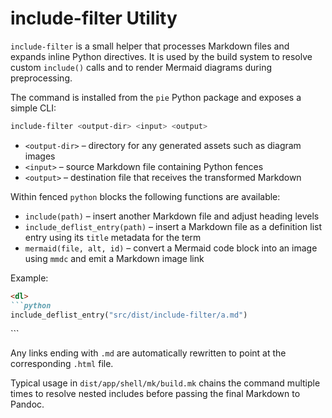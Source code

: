 # include-filter Utility

`include-filter` is a small helper that processes Markdown files and expands
inline Python directives. It is used by the build system to resolve custom
`include()` calls and to render Mermaid diagrams during preprocessing.

The command is installed from the `pie` Python package and exposes a simple
CLI:

```bash
include-filter <output-dir> <input> <output>
```

- `<output-dir>` – directory for any generated assets such as diagram images
- `<input>` – source Markdown file containing Python fences
- `<output>` – destination file that receives the transformed Markdown

Within fenced `python` blocks the following functions are available:

- `include(path)` – insert another Markdown file and adjust heading levels
- `include_deflist_entry(path)` – insert a Markdown file as a definition list
  entry using its `title` metadata for the term
- `mermaid(file, alt, id)` – convert a Mermaid code block into an image using
  `mmdc` and emit a Markdown image link

Example:

```markdown
<dl>
```python
include_deflist_entry("src/dist/include-filter/a.md")
```
</dl>
```

Any links ending with `.md` are automatically rewritten to point at the
corresponding `.html` file.

Typical usage in `dist/app/shell/mk/build.mk` chains the command multiple times to
resolve nested includes before passing the final Markdown to Pandoc.
